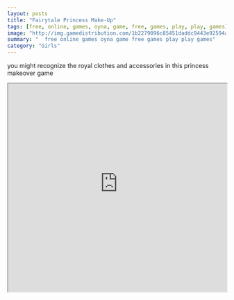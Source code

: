```yaml
---
layout: posts
title: "Fairytale Princess Make-Up"
tags: [free, online, games, oyna, game, free, games, play, play, games]
image: "http://img.gamedistribution.com/1b2279096c85451daddc9443e92594aa.jpg"
summary: "  free online games oyna game free games play play games"
category: "Girls"
---
```


you might recognize the royal clothes and accessories in this princess makeover game

<iframe width="100%" height="480px;" src="http://flash.gamedistribution.com?game=1b2279096c85451daddc9443e92594aa"></iframe>